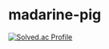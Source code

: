 # madarine-pig

[![Solved.ac Profile](http://mazassumnida.wtf/api/v2/generate_badge?boj=spring5591@naver.com)](https://solved.ac/spring5591@naver.com/)  
